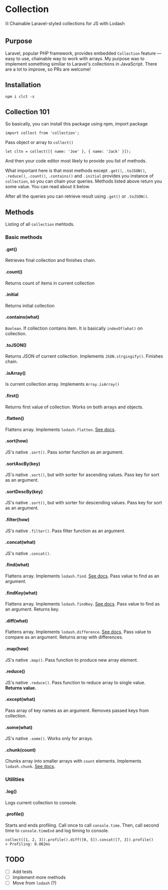 # Collection
⛓ Chainable Laravel-styled collections for JS with Lodash 

## Purpose
Laravel, popular PHP framework, provides embedded `Collection` feature — easy to use, chainable way to work with arrays. My purpose was to implement something similiar to Laravel's collections in JavaScript. There are a lot to improve, so PRs are welcome!

## Installation

    npm i clct -s

## Collection 101

So basically, you can install this package using npm, import package

    import collect from 'collection';

Pass object or array to `collect()`

    let cltn = collect([{ name: 'Joe' }, { name: 'Jack' }]);

And then your code editor most likely to provide you list of methods.

What important here is that most methods except `.get()`, `.toJSON()`, `.reduce()`, `.count()`, `.contains()` and `.initial` provides you instance of `collection`, so you can chain your queries. Methods listed above return you some value. You can read about it below.

After all the queries you can retrieve result using `.get()` or `.toJSON()`.

## Methods

Listing of all `collection` mehtods.

### Basic methods

#### .get()
Retrieves final collection and finishes chain.

#### .count()
Returns count of items in current collection

#### .initial
Returns initial collection

#### .contains(what)
`Boolean`. If collection contains item. It is basically `indexOf(what)` on collection.

#### .toJSON()
Returns JSON of current collection. Implements `JSON.strgingify()`. Finishes chain.

#### .isArray()
Is current collection array. Implements `Array.isArray()`

#### .first()
Returns first value of collection. Works on both arrays and objects.

#### .flatten()
Flattens array. Implements `lodash.flatten`. [See docs](https://lodash.com/docs/4.17.10#flatten).

#### .sort(how)
JS's native `.sort()`. Pass sorter function as an argument.

#### .sortAscBy(key)
JS's native `.sort()`, but with sorter for ascending values. Pass key for sort as an argument.

#### .sortDescBy(key)
JS's native `.sort()`, but with sorter for descending values. Pass key for sort as an argument.

#### .filter(how)
JS's native `.filter()`. Pass filter function as an argument.

#### .concat(what)
JS's native `.concat()`.

#### .find(what)
Flattens array. Implements `lodash.find`. [See docs](https://lodash.com/docs/4.17.10#find). Pass value to find as an argument.

#### .findKey(what)
Flattens array. Implements `lodash.findKey`. [See docs](https://lodash.com/docs/4.17.10#findKey). Pass value to find as an argument. Returns key.

#### .diff(what)
Flattens array. Implements `lodash.difference`. [See docs](https://lodash.com/docs/4.17.10#difference). Pass value to compare as an argument. Returns array with differences.

#### .map(how)
JS's native `.map()`. Pass function to produce new array element.

#### .reduce()
JS's native `.reduce()`. Pass function to reduce array to single value. **Returns value.**

#### .except(what)
Pass array of key names as an argument. Removes passed keys from collection.

#### .some(what)
JS's native `.some()`. Works only for arrays.

#### .chunk(count)
Chunks array into smaller arrays with `count` elements. Implements `lodash.chunk`. [See docs](https://lodash.com/docs/4.17.10#chunk).

### Utilities

#### .log()
Logs current collection to console.

#### .profile()
Starts and ends profiling. Call once to call `console.time`. Then, call second time to `console.timeEnd` and log timing to console.

    collect([1, 2, 3]).profile().diff([0, 5]).concat([7, 3]).profile()
    > ​​​​​​​​​​Profiling: 0.062ms​​​​​

## TODO
- [ ] Add tests
- [ ] Implement more methods
- [ ] Move from `lodash` (?)